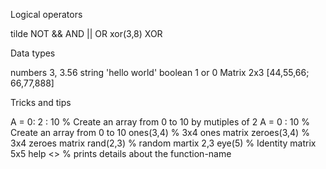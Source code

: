 Logical operators

tilde 		NOT
&& 		AND
|| 		OR
xor(3,8) 	XOR

Data types

numbers		3, 3.56
string		'hello world'
boolean		1 or 0
Matrix 2x3	[44,55,66; 66,77,888]



Tricks and tips

A = 0: 2 : 10		% Create an array from 0 to 10 by mutiples of 2
A = 0 : 10		% Create an array from 0 to 10 
ones(3,4)		% 3x4 ones matrix
zeroes(3,4)		% 3x4 zeroes matrix
rand(2,3)		% random martix 2,3
eye(5)			% Identity matrix 5x5
help <<function-name>> 	% prints details about the function-name

